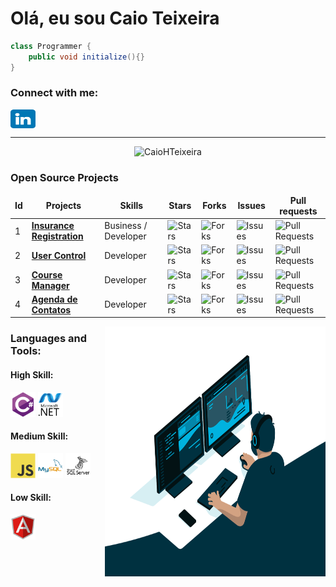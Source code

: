 # Olá, eu sou Caio Teixeira

```c# 
class Programmer {
	public void initialize(){}
}
```

<p align="left">
    <h3 align="left">Connect with me:</h3>
    <a href="https://www.linkedin.com/in/caio-henrique-teixeira/" target="_blank"><img align="center" src="https://github.com/CaioHTeixeira/CaioHTeixeira/blob/main/linkedin.png?raw=true" alt="CaioHTeixeira" height="30" width="40" /></a>    
</p>

---

<p align="center"> <img src="https://komarev.com/ghpvc/?username=CaioHTeixeira" alt="CaioHTeixeira" /> </p>


<h3>Open Source Projects</h3>
<table>
    <thead align="center">
        <tr border: none;>
            <td><b>Id</b></td>
	    <td><b>Projects</b></td>
	    <td><b>Skills</b></td>
            <td><b>Stars</b></td>
            <td><b>Forks</b></td>
            <td><b>Issues</b></td>
            <td><b>Pull requests</b></td>
        </tr>
    </thead>
    <tbody>
	<tr>
		<td>1</td>
            	<td><a href="https://github.com/CaioHTeixeira/API-REST-Insurance-Registration"><b>Insurance Registration</b></a></td>
		<td>Business / Developer</td>
            	<td><img alt="Stars" src="https://img.shields.io/github/stars/CaioHTeixeira/API-REST-Insurance-Registration?style=flat-square&labelColor=343b41" /></td>
            	<td><img alt="Forks" src="https://img.shields.io/github/forks/CaioHTeixeira/API-REST-Insurance-Registration?style=flat-square&labelColor=343b41" /></td>
            	<td><img alt="Issues" src="https://img.shields.io/github/issues/CaioHTeixeira/API-REST-Insurance-Registration?style=flat-square&labelColor=343b41" /></td>
            	<td><img alt="Pull Requests" src="https://img.shields.io/github/issues-pr/CaioHTeixeira/API-REST-Insurance-Registration?style=flat-square&labelColor=343b41" /></td>
        </tr>
        <tr>
		<td>2</td>
		<td><a href="https://github.com/CaioHTeixeira/User-Control"><b>User Control</b></a></td>
	 	<td>Developer</td>
	    	<td><img alt="Stars" src="https://img.shields.io/github/stars/CaioHTeixeira/User-Control?style=flat-square&labelColor=343b41" /></td>
            	<td><img alt="Forks" src="https://img.shields.io/github/forks/CaioHTeixeira/User-Control?style=flat-square&labelColor=343b41" /></td>
            	<td><img alt="Issues" src="https://img.shields.io/github/issues/CaioHTeixeira/User-Control?style=flat-square&labelColor=343b41" /></td>
            	<td><img alt="Pull Requests" src="https://img.shields.io/github/issues-pr/CaioHTeixeira/User-Control?style=flat-square&labelColor=343b41" /></td>
        </tr>
        <tr>
		<td>3</td>
		<td><a href="https://github.com/CaioHTeixeira/Course-Manager"><b>Course Manager</b></a></td>
	 	<td>Developer</td>
	    	<td><img alt="Stars" src="https://img.shields.io/github/stars/CaioHTeixeira/Course-Manager?style=flat-square&labelColor=343b41" /></td>
            	<td><img alt="Forks" src="https://img.shields.io/github/forks/CaioHTeixeira/Course-Manager?style=flat-square&labelColor=343b41" /></td>
            	<td><img alt="Issues" src="https://img.shields.io/github/issues/CaioHTeixeira/Course-Manager?style=flat-square&labelColor=343b41" /></td>
            	<td><img alt="Pull Requests" src="https://img.shields.io/github/issues-pr/CaioHTeixeira/Course-Manager?style=flat-square&labelColor=343b41" /></td>
        </tr>
	<tr>
		<td>4</td>
		<td><a href="https://github.com/CaioHTeixeira/Agenda-de-Contatos"><b>Agenda de Contatos</b></a></td>
	 	<td>Developer</td>
	    	<td><img alt="Stars" src="https://img.shields.io/github/stars/CaioHTeixeira/Agenda-de-Contatos?style=flat-square&labelColor=343b41" /></td>
            	<td><img alt="Forks" src="https://img.shields.io/github/forks/CaioHTeixeira/Agenda-de-Contatos?style=flat-square&labelColor=343b41" /></td>
            	<td><img alt="Issues" src="https://img.shields.io/github/issues/CaioHTeixeira/Agenda-de-Contatos?style=flat-square&labelColor=343b41" /></td>
            	<td><img alt="Pull Requests" src="https://img.shields.io/github/issues-pr/CaioHTeixeira/Agenda-de-Contatos?style=flat-square&labelColor=343b41" /></td>
        </tr>
    </tbody>
</table>

 <img align="right" alt="GIF" src="https://github.com/CaioHTeixeira/CaioHTeixeira/blob/main/code.gif?raw=true" width="70%" height="400px" />

<h3 align="left">Languages and Tools:</h3>
    <p align="left">
        <h4 align="left">High Skill:</h4>
        <a href="https://stackshare.io/c-sharp" target="_blank"><img src="https://github.com/devicons/devicon/blob/master/icons/csharp/csharp-original.svg" alt="C#" width="40" height="40" /></a>
	<a href="https://stackshare.io/dot-net" target="_blank"><img src="https://github.com/devicons/devicon/blob/master/icons/dot-net/dot-net-original-wordmark.svg" alt=".NET" width="40" height="40" /></a>
        <h4 align="left">Medium Skill:</h4>
	<a href="https://stackshare.io/javascript" target="_blank"><img src="https://github.com/devicons/devicon/blob/master/icons/javascript/javascript-original.svg" alt="javascript" width="40" height="40" /></a>
	<a href="https://stackshare.io/mysql" target="_blank"><img src="https://github.com/devicons/devicon/blob/master/icons/mysql/mysql-original-wordmark.svg" alt="mysql" width="40" height="40" /></a>
	<a href="https://stackshare.io/microsoft-sql-server" target="_blank"><img src="https://github.com/devicons/devicon/blob/master/icons/microsoftsqlserver/microsoftsqlserver-plain-wordmark.svg" alt="sql server" width="40" height="40" /></a>
        <h4 align="left">Low Skill:</h4>
        <a href="https://stackshare.io/angular-2" target="_blank"><img src="https://github.com/devicons/devicon/blob/master/icons/angularjs/angularjs-original.svg" alt="angular" width="40" height="40" /></a>
    </p>

